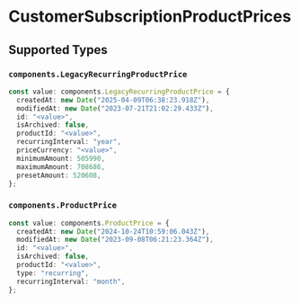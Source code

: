 # CustomerSubscriptionProductPrices


## Supported Types

### `components.LegacyRecurringProductPrice`

```typescript
const value: components.LegacyRecurringProductPrice = {
  createdAt: new Date("2025-04-09T06:38:23.918Z"),
  modifiedAt: new Date("2023-07-21T21:02:29.433Z"),
  id: "<value>",
  isArchived: false,
  productId: "<value>",
  recurringInterval: "year",
  priceCurrency: "<value>",
  minimumAmount: 505990,
  maximumAmount: 708686,
  presetAmount: 520608,
};
```

### `components.ProductPrice`

```typescript
const value: components.ProductPrice = {
  createdAt: new Date("2024-10-24T10:59:06.043Z"),
  modifiedAt: new Date("2023-09-08T06:21:23.364Z"),
  id: "<value>",
  isArchived: false,
  productId: "<value>",
  type: "recurring",
  recurringInterval: "month",
};
```

